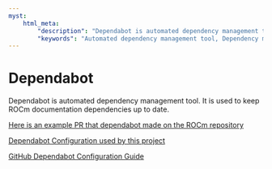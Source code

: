 ```yaml
---
myst:
    html_meta:
        "description": "Dependabot is automated dependency management tool"
        "keywords": "Automated dependency management tool, Dependency management for ROCm documentation, Dependabot, ROCm docs core developer guide"
---
```


# Dependabot

Dependabot is automated dependency management tool.
It is used to keep ROCm documentation dependencies up to date.

[Here is an example PR that dependabot made on the ROCm repository](https://github.com/ROCm/ROCm/pull/2273)

[Dependabot Configuration used by this project](https://github.com/ROCm/rocm-docs-core/blob/develop/.github/dependabot.yml)

[GitHub Dependabot Configuration Guide](https://docs.github.com/en/code-security/dependabot)
